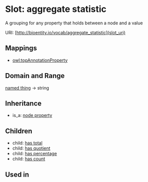 # Slot: aggregate statistic


A grouping for any property that holds between a node and a value

URI: [http://bioentity.io/vocab/aggregate_statistic](slot_uri)
## Mappings

 * [owl:topAnnotationProperty](http://purl.obolibrary.org/obo/owl_topAnnotationProperty)
## Domain and Range

[named thing](NamedThing.md) -> string
## Inheritance

 *  is_a: [node property](node_property.md)
## Children

 *  child: [has total](has_total.md)
 *  child: [has quotient](has_quotient.md)
 *  child: [has percentage](has_percentage.md)
 *  child: [has count](has_count.md)
## Used in


